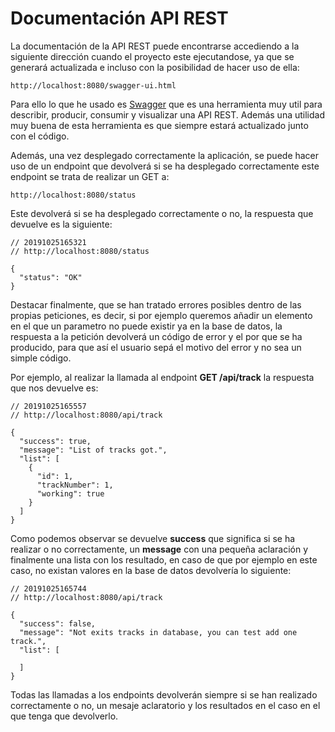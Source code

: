 # Documentación API REST
La documentación de la API REST puede encontrarse accediendo a la siguiente dirección cuando el proyecto este ejecutandose, ya que se generará actualizada e incluso con la posibilidad de hacer uso de ella:
```
http://localhost:8080/swagger-ui.html
```

Para ello lo que he usado es [Swagger](https://swagger.io/) que es una herramienta muy util para describir, producir, consumir y visualizar una API REST. Además una utilidad muy buena de esta herramienta es que siempre estará actualizado junto con el código.

Además, una vez desplegado correctamente la aplicación, se puede hacer uso de un endpoint que devolverá si se ha desplegado correctamente este endpoint se trata de realizar un GET a:

```
http://localhost:8080/status
```
Este devolverá si se ha desplegado correctamente o no, la respuesta que devuelve es la siguiente:
```
// 20191025165321
// http://localhost:8080/status

{
  "status": "OK"
}
```

Destacar finalmente, que se han tratado errores posibles dentro de las propias peticiones, es decir, si por ejemplo queremos añadir un elemento en el que un parametro no puede existir ya en la base de datos, la respuesta a la petición devolverá un código de error y el por que se ha producido, para que así el usuario sepá el motivo del error y no sea un simple código.

Por ejemplo, al realizar la llamada al endpoint **GET /api/track** la respuesta que nos devuelve es:

```
// 20191025165557
// http://localhost:8080/api/track

{
  "success": true,
  "message": "List of tracks got.",
  "list": [
    {
      "id": 1,
      "trackNumber": 1,
      "working": true
    }
  ]
}
```

Como podemos observar se devuelve **success** que significa si se ha realizar o no correctamente, un **message** con una pequeña aclaración y finalmente una lista con los resultado, en caso de que por ejemplo en este caso, no existan valores en la base de datos devolvería lo siguiente:

```
// 20191025165744
// http://localhost:8080/api/track

{
  "success": false,
  "message": "Not exits tracks in database, you can test add one track.",
  "list": [

  ]
}
```

Todas las llamadas a los endpoints devolverán siempre si se han realizado correctamente o no, un mesaje aclaratorio y los resultados en el caso en el que tenga que devolverlo.
